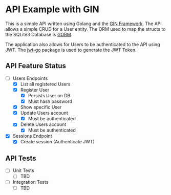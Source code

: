 # API Example with GIN

This is a simple API written using Golang and the [GIN Framework](https://gin-gonic.com).
The API allows a simple CRUD for a User entity. The ORM used to map the structs
to the SQLite3 Database is [GORM](https://gorm.io/).

The application also allows for Users to be authenticated to the API using JWT.
The [jwt-go](https://github.com/dgrijalva/jwt-go) package is used to generate the JWT Token.

## API Feature Status
- [ ] Users Endpoints
  - [x] List all registered Users
  - [x] Register User
    - [x] Persists User on DB
    - [x] Must hash password
  - [x] Show specific User
  - [x] Update Users account
    - [x] Must be authenticated
  - [x] Delete Users account
    - [x] Must be authenticated
- [x] Sessions Endpoint
  - [x] Create session (Authenticate JWT)

## API Tests
- [ ] Unit Tests
  - [ ] TBD
- [ ] Integration Tests
  - [ ] TBD
